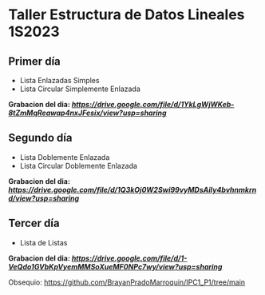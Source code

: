 # Taller Estructura de Datos Lineales 1S2023

## Primer día
* Lista Enlazadas Simples
* Lista Circular Simplemente Enlazada

**Grabacion del dia: _https://drive.google.com/file/d/1YkLgWjWKeb-8tZmMqReawap4nxJFesix/view?usp=sharing_**

## Segundo día
* Lista Doblemente Enlazada
* Lista Circular Doblemente Enlazada

**Grabacion del dia: _https://drive.google.com/file/d/1Q3kOj0W2Swi99vyMDsAiIy4bvhnmkrnd/view?usp=sharing_**


## Tercer día
* Lista de Listas

**Grabacion del dia: _https://drive.google.com/file/d/1-VeQdo1GVbKpVyemMMSoXueMF0NPc7wy/view?usp=sharing_**


Obsequio: https://github.com/BrayanPradoMarroquin/IPC1_P1/tree/main